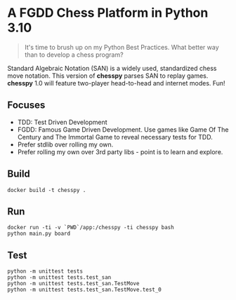 # A FGDD Chess Platform in Python 3.10

> It's time to brush up on my Python Best Practices. What better way than to develop a chess program?

Standard Algebraic Notation (SAN) is a widely used, standardized chess move notation. This version of **chesspy** parses SAN to replay games. **chesspy** 1.0 will feature two-player head-to-head and internet modes. Fun!

## Focuses

- TDD: Test Driven Development
- FGDD: Famous Game Driven Development. Use games like Game Of The Century and The Immortal Game to reveal necessary tests for TDD.
- Prefer stdlib over rolling my own.
- Prefer rolling my own over 3rd party libs - point is to learn and explore.

## Build

    docker build -t chesspy .

## Run

    docker run -ti -v `PWD`/app:/chesspy -ti chesspy bash
    python main.py board

## Test
    
    python -m unittest tests
    python -m unittest tests.test_san
    python -m unittest tests.test_san.TestMove
    python -m unittest tests.test_san.TestMove.test_0
    

